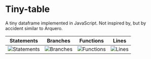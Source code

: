 # Tiny-table

A tiny dataframe implemented in JavaScript. Not inspired by, but by accident similar to Arquero.

| Statements                  | Branches                | Functions                 | Lines             |
| --------------------------- | ----------------------- | ------------------------- | ----------------- |
| ![Statements](https://img.shields.io/badge/statements-96.62%25-brightgreen.svg?style=flat) | ![Branches](https://img.shields.io/badge/branches-90%25-brightgreen.svg?style=flat) | ![Functions](https://img.shields.io/badge/functions-94.44%25-brightgreen.svg?style=flat) | ![Lines](https://img.shields.io/badge/lines-100%25-brightgreen.svg?style=flat) |
